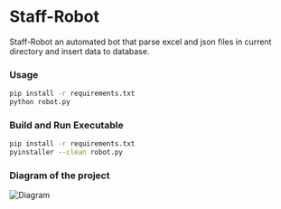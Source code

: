 # Staff-Robot

Staff-Robot an automated bot that parse excel and json files in current directory and insert data to database.

### Usage

```bash
pip install -r requirements.txt
python robot.py
```

### Build and Run Executable

```bash
pip install -r requirements.txt
pyinstaller --clean robot.py
```

### Diagram of the project
![Diagram](https://github.com/waldesem/Web-Personal-DB/blob/main/robot_parser.png?raw=true)